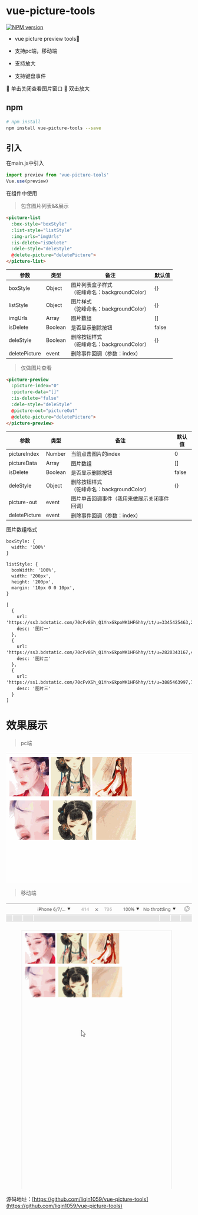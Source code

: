 # vue-picture-tools
[![NPM version](https://img.shields.io/npm/v/vue-picture-tools.svg)](https://www.npmjs.com/package/vue-picture-tools)

-  vue picture preview tools👫

-  支持pc端，移动端

-  支持放大

-  支持键盘事件

🙋 单击关闭查看图片窗口
🙋 双击放大

## npm

``` bash
# npm install
npm install vue-picture-tools --save
```
## 引入

在main.js中引入

```js
import preview from 'vue-picture-tools'
Vue.use(preview)
```

在组件中使用

> 包含图片列表&&展示

``` html
<picture-list
  :box-style="boxStyle"
  :list-style="listStyle"
  :img-urls="imgUrls"
  :is-delete="isDelete"
  :dele-style="deleStyle"
  @delete-picture="deletePicture">
</picture-list>
```
| 参数 | 类型 | 备注 | 默认值 |
|  ------ | ------ | ------ | ------ |
| boxStyle | Object | 图片列表盒子样式<br>（驼峰命名：backgroundColor） | {} |
| listStyle | Object | 图片样式<br>（驼峰命名：backgroundColor） | {} |
| imgUrls | Array | 图片数组 | [] |
| isDelete | Boolean | 是否显示删除按钮 | false |
| deleStyle | Boolean | 删除按钮样式<br>（驼峰命名：backgroundColor） | {} |
| deletePicture | event | 删除事件回调（参数：index） |  |

> 仅做图片查看

``` html
<picture-preview
  :picture-index="0"
  :picture-data="[]"
  :is-delete="false"
  :dele-style="deleStyle"
  @picture-out="pictureOut"
  @delete-picture="deletePicture">
</picture-preview>
```

| 参数 | 类型 | 备注 | 默认值 |
|  ------ | ------ | ------ | ------ |
| pictureIndex | Number | 当前点击图片的index | 0 |
| pictureData | Array | 图片数组 | [] |
| isDelete | Boolean | 是否显示删除按钮 | false |
| deleStyle | Object | 删除按钮样式<br>（驼峰命名：backgroundColor） | {} |
| picture-out | event | 图片单击回调事件（我用来做展示关闭事件回调） |  |
| deletePicture | event | 删除事件回调（参数：index） |  |

图片数组格式

```
boxStyle: {
  width: '100%'
}
```

```
listStyle: {
  boxWidth: '100%',
  width: '200px',
  height: '200px',
  margin: '10px 0 0 10px',
}
```

```
[
  {
    url: 'https://ss3.bdstatic.com/70cFv8Sh_Q1YnxGkpoWK1HF6hhy/it/u=3345425463,2829351688&fm=26&gp=0.jpg',
    desc: '图片一'
  },
  {
    url: 'https://ss3.bdstatic.com/70cFv8Sh_Q1YnxGkpoWK1HF6hhy/it/u=2820343167,442028568&fm=26&gp=0.jpg',
    desc: '图片二'
  },
  {
    url: 'https://ss1.bdstatic.com/70cFvXSh_Q1YnxGkpoWK1HF6hhy/it/u=3885463997,795370374&fm=26&gp=0.jpg',
    desc: '图片三'
  }
]
```

# 效果展示

> pc端

![avatar](/static/pc.gif)

> 移动端

![avatar](/static/moblie.gif)

源码地址：[https://github.com/liqin1059/vue-picture-tools](https://github.com/liqin1059/vue-picture-tools)


